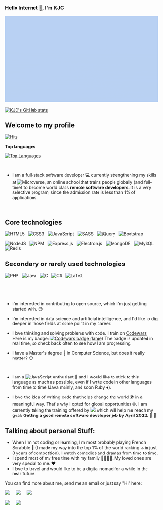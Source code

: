 ### Hello Internet 👋, I'm KJC

![fancy_gif](./images/fancy_kjc.gif)

[![KJC's GitHub stats](https://github-readme-stats.vercel.app/api?username=Kingjosh007&theme=merko)](https://github.com/anuraghazra/github-readme-stats)


## Welcome to my profile

[![Hits](https://hits.seeyoufarm.com/api/count/incr/badge.svg?url=https%3A%2F%2Fgithub.com%2FKingjosh007&count_bg=%2326817D&title_bg=%231F363C&icon=&icon_color=%23E7E7E7&title=visitors+%28today%2Ftotal%29&edge_flat=false)](https://hits.seeyoufarm.com)

**Top languages**

[![Top Languages](https://github-readme-stats.vercel.app/api/top-langs/?username=Kingjosh007)](https://github.com/anuraghazra/github-readme-stats)

&nbsp;

* I am a full-stack software developer :computer: currently strengthening my skills at ![Microverse](https://img.shields.io/badge/Microverse-blueviolet), an online school that trains people globally (and full-time) to become world class **remote software developers**. It is a very selective program, since the admission rate is less than 1% of applications. 

&nbsp;

## Core technologies

![HTML5](https://img.shields.io/badge/html5-%23E34F26.svg?style=for-the-badge&logo=html5&logoColor=white) &nbsp; 
![CSS3](https://img.shields.io/badge/css3-%231572B6.svg?style=for-the-badge&logo=css3&logoColor=white) &nbsp; 
![JavaScript](https://img.shields.io/badge/javascript-%23323330.svg?style=for-the-badge&logo=javascript&logoColor=%23F7DF1E) &nbsp; ![SASS](https://img.shields.io/badge/SASS-hotpink.svg?style=for-the-badge&logo=SASS&logoColor=white) &nbsp; ![jQuery](https://img.shields.io/badge/jquery-%230769AD.svg?style=for-the-badge&logo=jquery&logoColor=white) &nbsp; ![Bootstrap](https://img.shields.io/badge/bootstrap-%23563D7C.svg?style=for-the-badge&logo=bootstrap&logoColor=white)

![NodeJS](https://img.shields.io/badge/node.js-6DA55F?style=for-the-badge&logo=node.js&logoColor=white) &nbsp; ![NPM](https://img.shields.io/badge/NPM-%23000000.svg?style=for-the-badge&logo=npm&logoColor=white) &nbsp; ![Express.js](https://img.shields.io/badge/express.js-%23404d59.svg?style=for-the-badge&logo=express&logoColor=%2361DAFB) &nbsp; ![Electron.js](https://img.shields.io/badge/Electron-191970?style=for-the-badge&logo=Electron&logoColor=white) &nbsp;
![MongoDB](https://img.shields.io/badge/MongoDB-%234ea94b.svg?style=for-the-badge&logo=mongodb&logoColor=white) &nbsp; ![MySQL](https://img.shields.io/badge/mysql-%2300f.svg?style=for-the-badge&logo=mysql&logoColor=white) &nbsp; ![Redis](https://img.shields.io/badge/redis-%23DD0031.svg?style=for-the-badge&logo=redis&logoColor=white)

## Secondary or rarely used technologies

![PHP](https://img.shields.io/badge/php-%23777BB4.svg?style=for-the-badge&logo=php&logoColor=white) &nbsp; ![Java](https://img.shields.io/badge/java-%23ED8B00.svg?style=for-the-badge&logo=java&logoColor=white) &nbsp; ![C](https://img.shields.io/badge/c-%2300599C.svg?style=for-the-badge&logo=c&logoColor=white) &nbsp; ![C#](https://img.shields.io/badge/c%23-%23239120.svg?style=for-the-badge&logo=c-sharp&logoColor=white) &nbsp; ![LaTeX](https://img.shields.io/badge/latex-%23008080.svg?style=for-the-badge&logo=latex&logoColor=white)

&nbsp;

&nbsp;


* I'm interested in contributing to open source, which I'm just getting started with. :smirk:

* I'm interested in data science and artificial intelligence, and I'd like to dig deeper in those fields at some point in my career.

* I love thinking and solving problems with code. I train on [Codewars](https://www.codewars.com/). Here is my badge: <a target="_blank" href="https://www.codewars.com/users/Kingjo007"><img src="https://www.codewars.com/users/Kingjo007/badges/large" alt="Codewars badge (large)"></a> The badge is updated in real time, so check back often to see how I am progressing.

* I have a Master's degree :page_facing_up: in Computer Science, but does it really matter? :smirk:

&nbsp;

* I am a ![JavaScript](https://img.shields.io/badge/javascript-%23323330.svg?style=for-the-badge&logo=javascript&logoColor=%23F7DF1E) enthusiast :star_struck: and I would like to stick to this language as much as possible, even if I write code in other languages from time to time (Java mainly, and soon Ruby :diamonds:).

* I love the idea of writing code that helps change the world :earth_africa: in a meaningful way. That's why I opted for global opportunities :globe_with_meridians:. I am currently taking the training offered by ![](https://img.shields.io/badge/Microverse-blueviolet) which will help me reach my goal: **Getting a good remote software developer job by April 2022.** :star_struck: :star_struck:



## Talking about personal Stuff:

- When I'm not coding or learning, I'm most probably playing French Scrabble :brain: (I made my way into the top 1% of the world ranking :top: in just 3 years of competition). I watch comedies and dramas from time to time.
- I spend most of my free time with my family :family_man_man_girl_boy:. My loved ones are very special to me. :hearts:
- I love to travel and would like to be a digital nomad for a while in the near future.


You can find more about me, send me an email or just say "Hi" here: 

<a target="_blank"
href="https://www.linkedin.com/in/king-josaphat-chewa-aa154011b/"><img
src="https://img.shields.io/badge/-LinkedIn-0077b5?style=for-the-badge&logo=LinkedIn&logoColor=white"></img></a> 
&nbsp; &nbsp; <a target="_blank"
href="https://twitter.com/KingJoChewa"><img
src="https://img.shields.io/badge/-Twitter-1DA1F2?style=for-the-badge&logo=Twitter&logoColor=white"></img></a>  &nbsp; &nbsp; <a target="_blank"
href="mailto:kingjochewa2007@gmail.com"><img
src="https://img.shields.io/badge/-Gmail-D14836?style=for-the-badge&logo=Gmail&logoColor=white"></img></a>

<a target="_blank"
href="https://web.facebook.com/King.Josh.Chewa.2007"><img
src="https://img.shields.io/badge/Facebook-1877F2?style=for-the-badge&logo=facebook&logoColor=white"></img></a> &nbsp; &nbsp; <a target="_blank"
href="https://wa.me/+237655275064"><img
src="https://img.shields.io/badge/WhatsApp-25D366?style=for-the-badge&logo=whatsapp&logoColor=white"></a>





